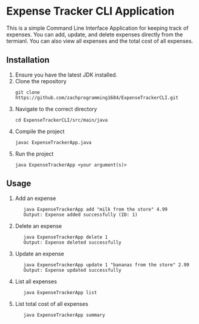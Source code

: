 # Expense Tracker CLI Application
This is a simple Command Line Interface Application for keeping track of expenses. You can add, update, and delete expenses directly from the termianl. You can also view all expenses and the total cost of all expenses.

## Installation
1. Ensure you have the latest JDK installed.
2. Clone the repository
   ```
   git clone https://github.com/zachprogramming1684/ExpenseTrackerCLI.git
   ```
3. Navigate to the correct directory
   ```
   cd ExpenseTrackerCLI/src/main/java
   ```
4. Compile the project
   ```
   javac ExpenseTrackerApp.java
   ```
5. Run the project
   ```
   java ExpenseTrackerApp <your argument(s)>
   ```
## Usage
1. Add an expense
   ```
      java ExpenseTrackerApp add "milk from the store" 4.99
      Output: Expense added successfully (ID: 1)
   ```
2. Delete an expense
   ```
      java ExpenseTrackerApp delete 1
      Output: Expense deleted successfully
   ```
3. Update an expense
   ```
      java ExpenseTrackerApp update 1 "bananas from the store" 2.99
      Output: Expense updated successfully
   ```
4. List all expenses
   ```
      java ExpenseTrackerApp list
   ```
5. List total cost of all expenses
   ```
      java ExpenseTrackerApp summary
   ```
